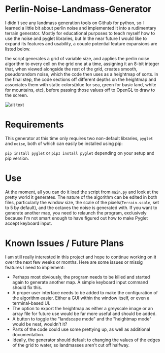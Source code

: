 # Perlin-Noise-Landmass-Generator
I didn't see any landmass generation tools on Github for python, so I learned a little bit about perlin noise and implemented it into a rudimentary terrain generator. Mostly for educational purposes to teach myself how to use the noise and pyglet libraries, but In the near future I would like to expand its features and usability, a couple potential feature expansions are listed below.

the script generates a grid of variable size, and applies the perlin noise algorithm to every cell on the grid one at a time, assigning it an 8-bit integer that, when viewed alongside the rest of the grid, creates smooth, pseudorandom noise, which the code then uses as a heightmap of sorts. In the final step, the code sections off different depths on the heightmap and associates them with static colors(blue for sea, green for basic land, white for mountains, etc), before passing those values off to OpenGL to draw to the screen.

![alt text](https://files.catbox.moe/dyp0j4.png)

# Requirements
This generator at this time only requires two non-default libraries, ```pyglet``` and ```noise```, both of which can easily be installed using pip:

```pip install pyglet``` or ```pip3 install pyglet``` depending on your setup and pip version.

# Use 
At the moment, all you can do it load the script from ```main.py``` and look at the pretty world it generates. The nature of the algorithm can be edited in both files, particularly the window size, the scale of the pixels(```Terrain.scale```, set to 5 by default), and the octaves the noise is generated with. If you want to generate another map, you need to relaunch the program, exclusively because I'm not smart enough to have figured out how to make Pyglet accept keyboard input.

# Known Issues / Future Plans

I am still really interested in this project and hope to continue working on it over the next few weeks or months. Here are some issues or missig features I need to implement:

- Perhaps most obviously, the program needs to be killed and started again to generate another map. A simple keyboard input command should fix this.
- A proper user interface needs to be added to make the configuration of the algorithm easier. Either a GUI within the window itself, or even a terminal-based UI.
- The option to export the heightmap as either a greyscale image or an array file for future use would be far more useful and should be added.
- A button to toggle the "landscape mode" and the "heightmap mode" would be neat, wouldn't it?
- Parts of the code could use some prettying up, as well as additional documentation.
- Ideally, the generator should default to changing the values of the edges of the grid to water, so landmasses aren't cut off halfway.
